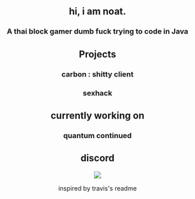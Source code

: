<div align= center>
  <h2>hi, i am noat.</h2>
  <h3>A thai block gamer dumb fuck trying to code in Java</h3>
  <h2>Projects</h4>
  <h3>carbon : shitty client</h3>
  <h3>sexhack
  <h2>currently working on</h2>
  <h3>quantum continued</h3>
  <h2>discord</h2>
  <img src="https://discord.c99.nl/widget/theme-3/717237995417370624.png"></img>
  
  inspired by travis's readme
